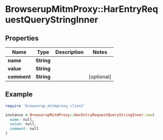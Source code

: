 # BrowserupMitmProxy::HarEntryRequestQueryStringInner

## Properties

| Name | Type | Description | Notes |
| ---- | ---- | ----------- | ----- |
| **name** | **String** |  |  |
| **value** | **String** |  |  |
| **comment** | **String** |  | [optional] |

## Example

```ruby
require 'browserup_mitmproxy_client'

instance = BrowserupMitmProxy::HarEntryRequestQueryStringInner.new(
  name: null,
  value: null,
  comment: null
)
```

